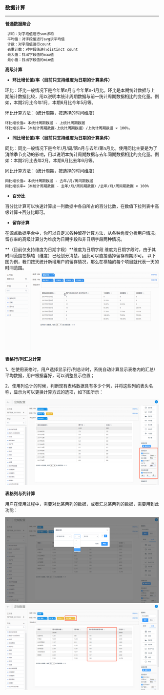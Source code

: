 ### **数据计算**

---

**普通数据聚合**


```
 求和：对字段值进行sum求和
 平均值：对字段值进行avg求平均值
 计数：对字段值进行count
 去重计数：对字段值进行distinct count
 最大值：找出字段值的max值
 最小值：找出字段值的min值
```


**高级计算**

* **环比增长值/率（目前只支持维度为日期的计算条件）**

 环比：环比一般情况下是今年第n月与今年第n-1月比。环比是本期统计数据与上期统计数据比较，用以说明本统计周期数据与前一统计周期数据相比的变化量。例如，本期2月比今年1月，本期6月比今年5月等。

 环比计算方法：（统计周期，按选择的时间维度）
```
环比增长值= 本统计周期数据 - 上统计周期数据
环比增长率=（本统计周期数据-上统计周期数据）/上统计周期数据 × 100%。
```

* **同比增长值/率（目前只支持维度为日期的计算条件）**

 同比：同比一般情况下是今年/月/周/第n月与去年/第n月比。使用同比主要是为了消除季节变动的影响，用以说明本统计周期数据与去年同期数据相比的变化量。例如：本期2月比去年2月，本期6月比去年6月等。

 同比计算方法：（统计周期，按选择的时间维度）
```
同比增长值= 本统计周期数据 - 去年/月/周同期数据
同比增长率=（本统计周期数据 - 去年/月/周同期数据）/去年/月/周同期数据 × 100%
```

* **百分比**

 百分比计算可以快速计算出一列数据中各自所占的百分比数，在数值下拉列表中高级计算-&gt;百分比即可。

* **留存计算**
 
 在源点数据平台中，你可以自定义各种留存计算方法，从各种角度分析用户情况。
留存率的高级计算分为维度为日期字段和非日期字段两种情况。
 
 **（目前仅支持维度为日期字段）**维度为日期字段
维度为日期字段时，由于其时间范围在横轴（维度）已经划分清楚，因此可以直接选择留存周期即可。
以下图为例，我们按天统计新增用户的留存情况，那么在横轴的每个项目就代表一天的时间范围。
 ![](/assets/留存计算.gif)

**表格行/列汇总计算**

1、在使用表格时，用户选择显示行/列总计时，系统自动计算显示表格内的汇总/平均数据，用户根据喜好，可以调整显示位置；

2、使用列总计的时候，判断现有表格数据具有多少个列，并将这些列的表头名称，显示为可以更换计算方式的选项，如下图所示：

![](/assets/表格类型.png)

**表格列与列计算**

用户在使用过程中，需要对比某两列的数据，或者汇总某两列的数据，需要用到此功能：

![](/assets/表格列计算.png)![](/assets/表格列计算2.png)

